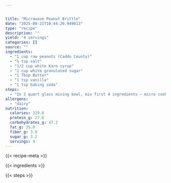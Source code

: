 ```yaml
---


title: "Microwave Peanut Brittle"
date: "2025-08-21T10:44:26.949813"
type: "recipe"
description: ""
yield: "4 servings"
categories: []
source: ""
ingredients:
  - "1 cup raw peanuts (Caddo County)"
  - "⅛ tsp salt"
  - "1/2 cup white Karo syrup"
  - "1 cup white granulated sugar"
  - "1 Tbsp Butter"
  - "1 tsp vanilla"
  - "1 tsp baking soda"
steps:
  - "In 2 quart glass mixing bowl, mix first 4 ingredients – micro cook on HIGH for 4 minutes. Stir and replace bowl in oven for 3 more minutes on HIGH. Stir in 1 Tbsp Butter, put back in oven for 1 minute on HIGH. Add vanilla, stir, and place back in oven of 1 minute on HIGH. Add 1 tsp baking soda and beat. Pour onto greased tray and spread. Let harden and break into pieces. Store in airtight container."
allergens:
  - "dairy"
nutrition:
  calories: 329.8
  protein_g: 27.6
  carbohydrates_g: 47.2
  fat_g: 35.0
  fiber_g: 3.0
  sugar_g: 3.2
  servings: 4
---
```


{{< recipe-meta >}}

{{< ingredients >}}

{{< steps >}}
